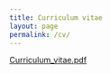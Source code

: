 ```yaml
---
title: Curriculum vitae
layout: page
permalink: /cv/
---
```

<a href="{{ site.baseurl }}/assets/cv_en.pdf">Curriculum_vitae.pdf</a>
